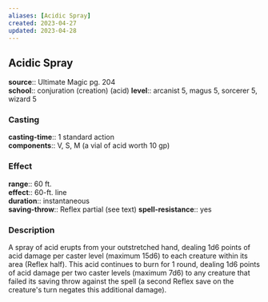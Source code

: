 ```yaml
---
aliases: [Acidic Spray]
created: 2023-04-27
updated: 2023-04-28
---
```


## Acidic Spray

**source**:: Ultimate Magic pg. 204  
**school**:: conjuration (creation) (acid)
**level**:: arcanist 5, magus 5, sorcerer 5, wizard 5

### Casting

**casting-time**:: 1 standard action  
**components**:: V, S, M (a vial of acid worth 10 gp)

### Effect

**range**:: 60 ft.  
**effect**:: 60-ft. line  
**duration**:: instantaneous  
**saving-throw**:: Reflex partial (see text)
**spell-resistance**:: yes

### Description

A spray of acid erupts from your outstretched hand, dealing 1d6 points of acid damage per caster level (maximum 15d6) to each creature within its area (Reflex half). This acid continues to burn for 1 round, dealing 1d6 points of acid damage per two caster levels (maximum 7d6) to any creature that failed its saving throw against the spell (a second Reflex save on the creature's turn negates this additional damage).
